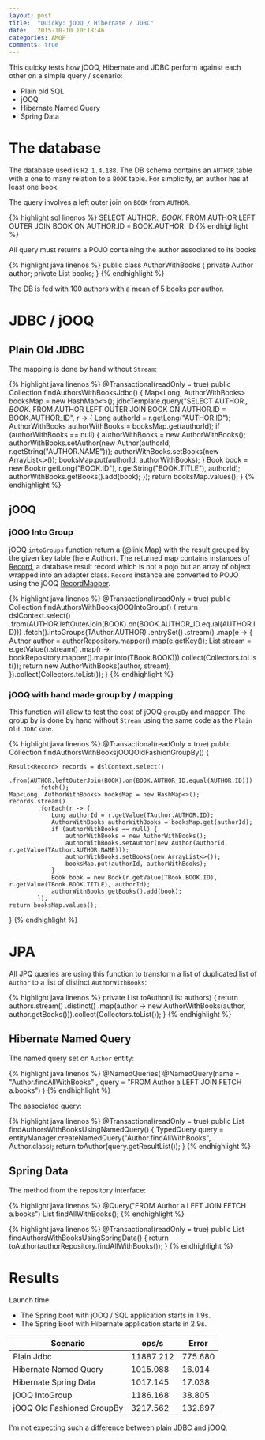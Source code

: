 ```yaml
---
layout: post
title:  "Quicky: jOOQ / Hibernate / JDBC"
date:   2015-10-10 10:18:46
categories: AMQP
comments: true
---
```


This quicky tests how jOOQ, Hibernate and JDBC perform against each other on a simple query / scenario:
* Plain old SQL
* jOOQ
* Hibernate Named Query
* Spring Data


<!--more-->


# The database

The database used is `H2 1.4.188`. The DB schema contains an `AUTHOR` table with a one to many relation to a `BOOK` table. For simplicity, an author has at least one book.

The query involves a left outer join on `BOOK` from `AUTHOR`.

{% highlight sql linenos %}
SELECT AUTHOR.*, BOOK.* FROM AUTHOR LEFT OUTER JOIN BOOK ON AUTHOR.ID = BOOK.AUTHOR_ID
{% endhighlight %}

All query must returns a POJO containing the author associated to its books

{% highlight java linenos %}
public class AuthorWithBooks {
	private Author author;
	private List<Book> books;
}
{% endhighlight %}

The DB is fed with 100 authors with a mean of 5 books per author.



# JDBC / jOOQ

## Plain Old JDBC

The mapping is done by hand without `Stream`:

{% highlight java linenos %}
@Transactional(readOnly = true)
public Collection<AuthorWithBooks> findAuthorsWithBooksJdbc() {
    Map<Long, AuthorWithBooks> booksMap = new HashMap<>();
    jdbcTemplate.query("SELECT AUTHOR.*, BOOK.* FROM AUTHOR LEFT OUTER JOIN BOOK ON AUTHOR.ID = BOOK.AUTHOR_ID", r -> {
        Long authorId = r.getLong("AUTHOR.ID");
        AuthorWithBooks authorWithBooks = booksMap.get(authorId);
        if (authorWithBooks == null) {
            authorWithBooks = new AuthorWithBooks();
            authorWithBooks.setAuthor(new Author(authorId, r.getString("AUTHOR.NAME")));
            authorWithBooks.setBooks(new ArrayList<>());
            booksMap.put(authorId, authorWithBooks);
        }
        Book book = new Book(r.getLong("BOOK.ID"), r.getString("BOOK.TITLE"), authorId);
        authorWithBooks.getBooks().add(book);
    });
    return booksMap.values();
}
{% endhighlight %}


## jOOQ

### jOOQ Into Group

jOOQ `intoGroups` function return a {@link Map} with the result grouped by the given key table (here Author).
The returned map contains instances of [Record](http://www.jOOQ.org/javadoc/3.7.x/org/jOOQ/Record.html),
a database result record which is not a pojo but an array of object wrapped into an adapter class. `Record` instance are converted to POJO
using the jOOQ [RecordMapper](http://www.jOOQ.org/javadoc/3.7.x/index.html?org/jOOQ/RecordMapper.html).

{% highlight java linenos %}
@Transactional(readOnly = true)
public Collection<AuthorWithBooks> findAuthorsWithBooksjOOQIntoGroup() {
    return dslContext.select()
            .from(AUTHOR.leftOuterJoin(BOOK).on(BOOK.AUTHOR_ID.equal(AUTHOR.ID)))
            .fetch().intoGroups(TAuthor.AUTHOR)
            .entrySet()
            .stream()
            .map(e -> {
                Author author = authorRepository.mapper().map(e.getKey());
                List<Book> stream = e.getValue().stream()
                        .map(r -> bookRepository.mapper().map(r.into(TBook.BOOK))).collect(Collectors.toList());
                return new AuthorWithBooks(author, stream);
            }).collect(Collectors.toList());
}
{% endhighlight %}


### jOOQ with hand made group by / mapping

This function will allow to test the cost of jOOQ `groupBy` and mapper. The group by is done by hand without `Stream`
using the same code as the `Plain Old JDBC` one.

{% highlight java linenos %}
@Transactional(readOnly = true)
public Collection<AuthorWithBooks> findAuthorsWithBooksjOOQOldFashionGroupBy() {

    Result<Record> records = dslContext.select()
            .from(AUTHOR.leftOuterJoin(BOOK).on(BOOK.AUTHOR_ID.equal(AUTHOR.ID)))
            .fetch();
    Map<Long, AuthorWithBooks> booksMap = new HashMap<>();
    records.stream()
            .forEach(r -> {
                Long authorId = r.getValue(TAuthor.AUTHOR.ID);
                AuthorWithBooks authorWithBooks = booksMap.get(authorId);
                if (authorWithBooks == null) {
                    authorWithBooks = new AuthorWithBooks();
                    authorWithBooks.setAuthor(new Author(authorId, r.getValue(TAuthor.AUTHOR.NAME)));
                    authorWithBooks.setBooks(new ArrayList<>());
                    booksMap.put(authorId, authorWithBooks);
                }
                Book book = new Book(r.getValue(TBook.BOOK.ID), r.getValue(TBook.BOOK.TITLE), authorId);
                authorWithBooks.getBooks().add(book);
            });
    return booksMap.values();
}
{% endhighlight %}



# JPA

All JPQ queries are using this function to transform a list of duplicated list of `Author` to a list of distinct `AuthorWithBooks`:

{% highlight java linenos %}
private List<AuthorWithBooks> toAuthor(List<Author> authors) {
    return authors.stream()
            .distinct()
            .map(author -> new AuthorWithBooks(author, author.getBooks())).collect(Collectors.toList());
}
{% endhighlight %}


## Hibernate Named Query

The named query set on `Author` entity:

{% highlight java linenos %}
@NamedQueries(
		@NamedQuery(name = "Author.findAllWithBooks" , query = "FROM Author a LEFT JOIN FETCH a.books")
)
{% endhighlight %}

The associated query:

{% highlight java linenos %}
@Transactional(readOnly = true)
public List<AuthorWithBooks> findAuthorsWithBooksUsingNamedQuery() {
    TypedQuery<Author> query = entityManager.createNamedQuery("Author.findAllWithBooks", Author.class);
    return toAuthor(query.getResultList());
}
{% endhighlight %}



## Spring Data

The method from the repository interface:

{% highlight java linenos %}
@Query("FROM Author a LEFT JOIN FETCH a.books")
List<Author> findAllWithBooks();
{% endhighlight %}


{% highlight java linenos %}
@Transactional(readOnly = true)
public List<AuthorWithBooks> findAuthorsWithBooksUsingSpringData() {
    return toAuthor(authorRepository.findAllWithBooks());
}
{% endhighlight %}


# Results

Launch time:
* The Spring boot with jOOQ / SQL application starts in 1.9s.
* The Spring Boot with Hibernate application starts in 2.9s.

| Scenario  | ops/s   | Error      |
|-----------|-----------|-----------|
| Plain Jdbc                   | 11887.212    | 775.680 |
| Hibernate Named Query        | 1015.088     | 16.014  |
| Hibernate Spring Data        | 1017.145     | 17.038  |
| jOOQ IntoGroup               | 1186.168     | 38.805  |
| jOOQ Old Fashioned GroupBy   | 3217.562     | 132.897 |


I'm not expecting such a difference between plain JDBC and jOOQ.








